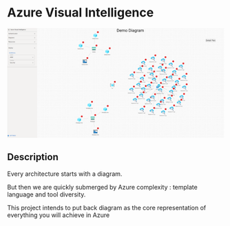 # Azure Visual Intelligence

![azure visual intelligence last screenshot](assets/laststate.jpg)

## Description

Every architecture starts with a diagram.

But then we are quickly submerged by Azure complexity : template language and tool diversity.

This project intends to put back diagram as the core representation of everything you will achieve in Azure
